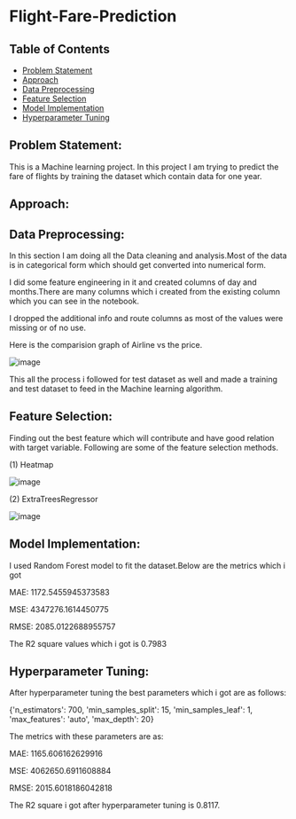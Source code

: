 # Flight-Fare-Prediction
## Table of Contents
* [Problem Statement](#Problem-Statement)
* [Approach](#Approach)
 * [Data Preprocessing](#Data-Preprocessing)
 * [Feature Selection](#Feature-Selection)
 * [Model Implementation](#Model-Implementation)
 * [Hyperparameter Tuning](#Hyperparameter-Tuning)







## Problem Statement:
This is a Machine learning project. In this project I am trying to predict the fare of flights by training the dataset which contain data for one year. 

## Approach:

## Data Preprocessing:
In this section I am doing all the Data cleaning and analysis.Most of the data is in categorical form which should get converted into numerical form. 

I did some feature engineering in it and created columns of day and months.There are many columns which i created from the existing column which you can see in the notebook.

I dropped the additional info and route columns as most of the values were missing or of no use.

Here is the comparision graph of Airline vs the price.

![image](https://user-images.githubusercontent.com/55452866/103451742-98d52e00-4ced-11eb-92d6-da3f0da4088d.png)

This all the process i followed for test dataset as well and made a training and test dataset to feed in the Machine learning algorithm.

## Feature Selection:

Finding out the best feature which will contribute and have good relation with target variable. Following are some of the feature selection methods.

(1) Heatmap

![image](https://user-images.githubusercontent.com/55452866/103451807-5eb85c00-4cee-11eb-9135-671e86b24491.png)

(2) ExtraTreesRegressor

![image](https://user-images.githubusercontent.com/55452866/103451823-97583580-4cee-11eb-8942-c41911852280.png)

## Model Implementation:

I used Random Forest model to fit the dataset.Below are the metrics which i got

MAE: 1172.5455945373583

MSE: 4347276.1614450775

RMSE: 2085.0122688955757

The R2 square values which i got is 0.7983

## Hyperparameter Tuning:
After hyperparameter tuning the best parameters which i got are as follows:

{'n_estimators': 700,
 'min_samples_split': 15,
 'min_samples_leaf': 1,
 'max_features': 'auto',
 'max_depth': 20}
 
 The metrics with these parameters are as:
 
 MAE: 1165.606162629916
 
MSE: 4062650.6911608884

RMSE: 2015.6018186042818

The R2 square i got after hyperparameter tuning is 0.8117.



                    
                   



